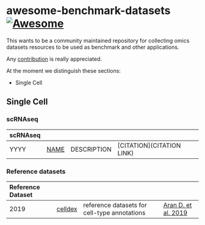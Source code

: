 # awesome-benchmark-datasets [![Awesome](https://awesome.re/badge-flat2.svg)](https://awesome.re)

This wants to be a community maintained repository for collecting omics datasets resources to be used as benchmark and other applications. 

Any [contribution](https://github.com/drighelli/awesome-benchmark-datasets/blob/main/CONTRIBUTING.md) is really appreciated.

At the moment we distinguish these sections:

- Single Cell 

## Single Cell

### scRNAseq

|scRNAseq||||
|:-|:-|:-|:-|
|YYYY|[NAME](LINK)|DESCRIPTION| [CITATION](CITATION LINK)|  

### Reference datasets
|Reference Dataset||||
|:-|:-|:-|:-|
|2019|[celldex](https://bioconductor.org/packages/3.15/data/experiment/html/celldex.html)|reference datasets for cell-type annotations|[Aran D. et al. 2019](https://www.nature.com/articles/s41590-018-0276-y)

